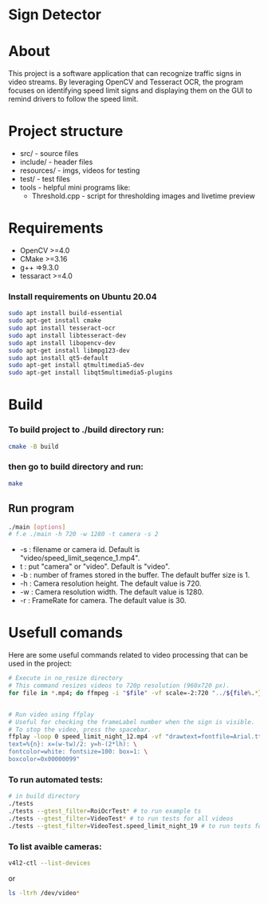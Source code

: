 # Sign Detector

# About
This project is a software application that can recognize traffic signs in video streams. By leveraging OpenCV and Tesseract OCR, the program focuses on identifying speed limit signs and displaying them on the GUI to remind drivers to follow the speed limit.

# Project structure
- src/ - source files
- include/ - header files
- resources/ - imgs, videos for testing
- test/ - test files
- tools - helpful mini programs like:
    - Threshold.cpp - script for thresholding images and livetime preview

# Requirements
- OpenCV >=4.0
- CMake >=3.16
- g++ =>9.3.0
- tessaract >=4.0

### Install requirements on Ubuntu 20.04
```sh
sudo apt install build-essential
sudo apt-get install cmake
sudo apt install tesseract-ocr
sudo apt install libtesseract-dev
sudo apt install libopencv-dev
sudo apt-get install libmpg123-dev
sudo apt install qt5-default
sudo apt-get install qtmultimedia5-dev
sudo apt-get install libqt5multimedia5-plugins
```

# Build
### To build project to ./build directory run:
```sh
cmake -B build
```
### then go to build directory and run:
```sh
make
```

## Run program
```sh
./main [options]
# f.e ./main -h 720 -w 1280 -t camera -s 2
```

- -s <source>: filename or camera id. Default is "video/speed_limit_seqence_1.mp4".
- t <sourceType>: put "camera" or "video". Default is "video".
- -b <bufferSize>: number of frames stored in the buffer. The default buffer size is 1.
- -h <height>: Camera resolution height. The default value is 720.
- -w <width>: Camera resolution width. The default value is 1280.
- -r <frameRate>: FrameRate for camera. The default value is 30.

# Usefull comands 
Here are some useful commands related to video processing that can be used in the project:
```sh
# Execute in no_resize directory
# This command resizes videos to 720p resolution (960x720 px).
for file in *.mp4; do ffmpeg -i "$file" -vf scale=-2:720 "../${file%.*}_720p.mp4"; done 


# Run video using ffplay
# Useful for checking the frameLabel number when the sign is visible.
# To stop the video, press the spacebar.
ffplay -loop 0 speed_limit_night_12.mp4 -vf "drawtext=fontfile=Arial.ttf: \
text=%{n}: x=(w-tw)/2: y=h-(2*lh): \
fontcolor=white: fontsize=100: box=1: \
boxcolor=0x00000099"

```

### To run automated tests:
```sh
# in build directory
./tests
./tests --gtest_filter=RoiOcrTest* # to run example ts
./tests --gtest_filter=VideoTest* # to run tests for all videos
./tests --gtest_filter=VideoTest.speed_limit_night_19 # to run tests for video
```

### To list avaible cameras:
```sh
v4l2-ctl --list-devices
```
or 
```sh
ls -ltrh /dev/video*
```
